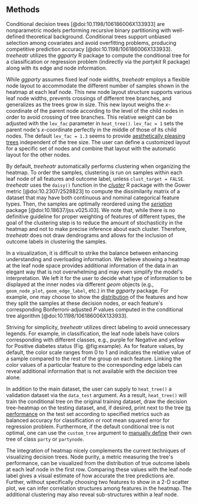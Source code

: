 ## Methods

Conditional decision trees [@doi:10.1198/106186006X133933] are nonparametric models performing recursive binary partitioning with well-defined theoretical background.
Conditional trees support unbiased selection among covariates and avoid overfitting problems, producing competitive prediction accuracy [@doi:10.1198/106186006X133933].
*treeheatr* utilizes the *ggparty* R package to compute the conditional tree for a classification or regression problem (indirectly via the *partykit* R package) along with its edge and node information.

While *ggparty* assumes fixed leaf node widths, *treeheatr* employs a flexible node layout to accommodate the different number of samples shown in the heatmap at each leaf node.
This new node layout structure supports various leaf node widths, prevents crossings of different tree branches, and generalizes as the trees grow in size.
This new layout weighs the *x*-coordinate of the parent node according to the level of the child nodes in order to avoid crossing of tree branches.
This relative weight can be adjusted with the `lev_fac` parameter in `heat_tree()`.
`lev_fac = 1` sets the parent node's *x*-coordinate perfectly in the middle of those of its child nodes.
The default `lev_fac = 1.3` seems to provide [aesthetically pleasing trees](https://trang1618.github.io/treeheatr/articles/explore.html#smart-node-layout) independent of the tree size.
The user can define a customized layout for a specific set of nodes and combine that layout with the automatic layout for the other nodes.

By default, *treeheatr* automatically performs clustering when organizing the heatmap.
To order the samples, clustering is run on samples within each leaf node of all features and outcome label, unless `clust_target = FALSE`.
*treeheatr* uses the `daisy()` function in the [*cluster*](https://cran.r-project.org/package=cluster) R package with the Gower metric [@doi:10.2307/2528823] to compute the dissimilarity matrix of a dataset that may have both continuous and nominal categorical feature types.
Then, the samples are optimally reordered using the [*seriation*](https://cran.r-project.org/package=cluster/) package [@doi:10.18637/jss.v025.i03].
We note that, while there is no definitive guideline for proper weighting of features of different types, the goal of the clustering step is to reduce the amount of stochasticity in the heatmap and not to make precise inference about each cluster.
Therefore, *treeheatr* does not draw dendrograms and allows for the inclusion of outcome labels in clustering the samples.

In a visualization, it is difficult to strike the balance between enhancing understanding and overloading information.
We believe showing a heatmap at the leaf node space provides additional information of the data in an elegant way that is not overwhelming and may even simplify the model's interpretation. 
We left it for the user to decide what type of information to be displayed at the inner nodes via different *geom* objects (e.g., `geom_node_plot`, `geom_edge_label`, etc.) in the *ggparty* package.
For example, one may choose to show the [distribution](https://github.com/martin-borkovec/ggparty/wiki/1-Motivating-Example) of the features and how they split the samples at these decision nodes, or each feature's corresponding Bonferroni-adjusted *P* values computed in the conditional tree algorithm [@doi:10.1198/106186006X133933].

Striving for simplicity, *treeheatr* utilizes direct labeling to avoid unnecessary legends.
For example, in classification, the leaf node labels have colors corresponding with different classes, e.g., purple for Negative and yellow for Positive diabetes status (Fig. @fig:example).
As for feature values, by default, the color scale ranges from 0 to 1 and indicates the relative value of a sample compared to the rest of the group on each feature.
Linking the color values of a particular feature to the corresponding edge labels can reveal additional information that is not available with the decision tree alone.

In addition to the main dataset, the user can supply to `heat_tree()` a validation dataset via the `data_test` argument.
As a result, `heat_tree()` will train the conditional tree on the original training dataset, draw the decision tree-heatmap on the testing dataset, and, if desired, print next to the tree [its performance](https://trang1618.github.io/treeheatr/articles/explore.html#apply-the-learned-tree-on-externalholdouttestvalidation-dataset) on the test set according to specified metrics such as balanced accuracy for classification or root mean squared error for regression problem.
Furthermore, if the default conditional tree is not optimal, one can use the `custom_tree` argument to [manually define](https://trang1618.github.io/treeheatr/articles/explore.html#youre-the-warren-beatty-of-your-heat_tree) their own tree of class `party` or `partynode`.

The integration of heatmap nicely complements the current techniques of visualizing decision trees.
Node purity, a metric measuring the tree's performance, can be visualized from the distribution of true outcome labels at each leaf node in the first row.
Comparing these values with the leaf node label gives a visual estimate of how accurate the tree predictions are.
Further, without specifically choosing two features to show in a 2-D scatter plot, we can infer correlation structures among features in the heatmap.
The additional clustering may also reveal sub-structures within a leaf node.
